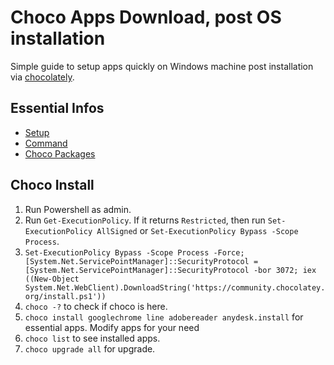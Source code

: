 # Choco Apps Download, post OS installation

Simple guide to setup apps quickly on Windows machine post installation via [chocolately](https://chocolatey.org/).

## Essential Infos
- [Setup](https://docs.chocolatey.org/en-us/choco/setup)
- [Command](https://docs.chocolatey.org/en-us/choco/commands/)
- [Choco Packages](https://community.chocolatey.org/packages)

## Choco Install
1. Run Powershell as admin.
2. Run `Get-ExecutionPolicy`. If it returns `Restricted`, then run `Set-ExecutionPolicy AllSigned` or `Set-ExecutionPolicy Bypass -Scope Process`.
3. `Set-ExecutionPolicy Bypass -Scope Process -Force; [System.Net.ServicePointManager]::SecurityProtocol = [System.Net.ServicePointManager]::SecurityProtocol -bor 3072; iex ((New-Object System.Net.WebClient).DownloadString('https://community.chocolatey.org/install.ps1'))`
3. `choco -?` to check if choco is here.
4. `choco install googlechrome line adobereader anydesk.install` for essential apps. Modify apps for your need
5. `choco list` to see installed apps.
6. `choco upgrade all` for upgrade.
